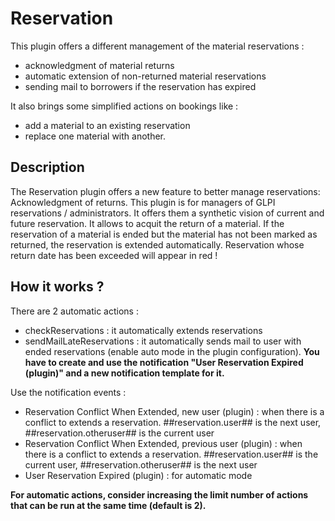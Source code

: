 # Reservation

This plugin offers a different management of the material reservations :

- acknowledgment of material returns
- automatic extension of non-returned material reservations
- sending mail to borrowers if the reservation has expired

It also brings some simplified actions on bookings like :

- add a material to an existing reservation
- replace one material with another.

## Description

The Reservation plugin offers a new feature to better manage reservations: Acknowledgment of returns.
This plugin is for managers of GLPI reservations / administrators. It offers them a synthetic vision of current and future reservation.
It allows to acquit the return of a material. If the reservation of a material is ended but the material has not been marked as returned, the reservation is extended automatically. Reservation whose return date has been exceeded will appear in red !

## How it works ?

There are 2 automatic actions : 
- checkReservations : it automatically extends reservations 
- sendMailLateReservations : it automatically sends mail to user with ended reservations (enable auto mode in the plugin configuration). **You have to create and use the notification "User Reservation Expired (plugin)" and a new notification template for it.**

Use the notification events :
- Reservation Conflict When Extended, new user (plugin) : when there is a conflict to extends a reservation. ##reservation.user## is the next user, ##reservation.otheruser## is the current user 
- Reservation Conflict When Extended, previous user (plugin) : when there is a conflict to extends a reservation. ##reservation.user## is the current user, ##reservation.otheruser## is the next user
- User Reservation Expired (plugin) : for automatic mode

**For automatic actions, consider increasing the limit number of actions that can be run at the same time (default is 2).**

